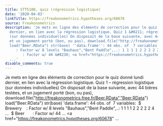 ```yaml
---
title: STT5100, quiz (régression logistique)
date: '2020-04-03'
linkTitle: https://freakonometrics.hypotheses.org/60678
source: Freakonometrics
description: 'Je mets en ligne des éléments de correction pour le quiz donné lundi
  dernier, en lien avec la régression logistique. Quiz 1 &#8211; régression logistique
  (sur données individuelles) On disposait de la base suivante, avec 44 bières testées,
  et un jugement porté (bon, ou pas), download.file("http://freakonometrics.free.fr/Beer.RData","Beer.RData")
  load("Beer.RData") str(base) ''data.frame'': 44 obs. of  7 variables:  $ Brewery
     : Factor w/ 8 levels "Bauhaus","Bent Paddle",..: 1 1 1 1 2 2 2 2 2 4 ...  $ Beer
        : Factor w/ 44 &#8230; <a href="https://freakonometrics.hypotheses.org/60678"
  ...'
disable_comments: true
---
```

Je mets en ligne des éléments de correction pour le quiz donné lundi dernier, en lien avec la régression logistique. Quiz 1 &#8211; régression logistique (sur données individuelles) On disposait de la base suivante, avec 44 bières testées, et un jugement porté (bon, ou pas), download.file("http://freakonometrics.free.fr/Beer.RData","Beer.RData") load("Beer.RData") str(base) 'data.frame': 44 obs. of  7 variables:  $ Brewery    : Factor w/ 8 levels "Bauhaus","Bent Paddle",..: 1 1 1 1 2 2 2 2 2 4 ...  $ Beer       : Factor w/ 44 &#8230; <a href="https://freakonometrics.hypotheses.org/60678" ...